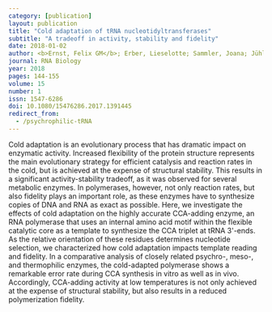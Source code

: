 ```yaml
---
category: [publication]
layout: publication
title: "Cold adaptation of tRNA nucleotidyltransferases"
subtitle: "A tradeoff in activity, stability and fidelity"
date: 2018-01-02
author: <b>Ernst, Felix GM</b>; Erber, Lieselotte; Sammler, Joana; Jühling, Frank; Betat, Heike; Mörl, Mario
journal: RNA Biology
year: 2018
pages: 144-155
volume: 15
number: 1
issn: 1547-6286
doi: 10.1080/15476286.2017.1391445
redirect_from:
  - /psychrophilic-tRNA
---
```

Cold adaptation is an evolutionary process that has dramatic impact on enzymatic activity. Increased flexibility of the protein structure represents the main evolutionary strategy for efficient catalysis and reaction rates in the cold, but is achieved at the expense of structural stability. This results in a significant activity-stability tradeoff, as it was observed for several metabolic enzymes. In polymerases, however, not only reaction rates, but also fidelity plays an important role, as these enzymes have to synthesize copies of DNA and RNA as exact as possible. Here, we investigate the effects of cold adaptation on the highly accurate CCA-adding enzyme, an RNA polymerase that uses an internal amino acid motif within the flexible catalytic core as a template to synthesize the CCA triplet at tRNA 3'-ends. As the relative orientation of these residues determines nucleotide selection, we characterized how cold adaptation impacts template reading and fidelity. In a comparative analysis of closely related psychro-, meso-, and thermophilic enzymes, the cold-adapted polymerase shows a remarkable error rate during CCA synthesis in vitro as well as in vivo. Accordingly, CCA-adding activity at low temperatures is not only achieved at the expense of structural stability, but also results in a reduced polymerization fidelity.
